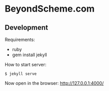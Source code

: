 # BeyondScheme.com

## Development

Requirements:

* ruby
* gem install jekyll

How to start server:

    $ jekyll serve

Now open in the browser: http://127.0.0.1:4000/
